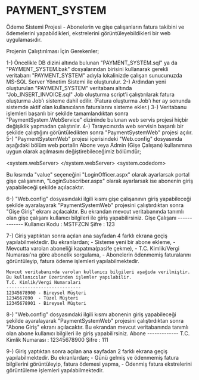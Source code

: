 # PAYMENT_SYSTEM
Ödeme Sistemi Projesi - Abonelerin ve gişe çalışanların fatura takibini ve ödemelerini yapabildikleri, ekstrelerini görüntüleyebildikleri bir web uygulamasıdır.

Projenin Çalıştırılması İçin Gerekenler;

1-) Öncelikle DB dizini altında bulunan "PAYMENT_SYSTEM.sql" ya da "PAYMENT_SYSTEM.bak" dosyalarından birisini kullanarak gerekli veritabanı "PAYMENT_SYSTEM" adıyla lokalinizde çalışan sunucunuzda MS-SQL Server Yönetim Sistemi ile oluşturulur.
2-) Ardından yeni oluşturulan "PAYMENT_SYSTEM" veritabanı altında "Job_INSERT_INVOICE.sql" Job oluşturma script'i çalıştırılarak fatura oluşturma Job'ı sisteme dahil edilir. (Fatura oluşturma Job'ı her ay sonunda sistemde aktif olan kullanıcıların faturalarını sisteme ekler.)
3-) Veritabanu işlemleri başarılı bir şekilde tamamlandıktan sonra "PaymentSystem.WebService" dizininde bulunan web servis projesi hiçbir değişiklik yapmadan çalıştırılır.
4-) Tarayıcınızda web servisin başarılı bir şekilde çalıştığını görüntüledikten sonra "PaymentSystemWeb" projesi açılır.
5-) "PaymentSystemWeb" projesi içerisindeki "Web.config" dosyasında aşağıdaki bölüm web portalin Abone veya Admin (Gişe Çalışanı) kullanımına uygun olarak açılmasını değiştirebileceğimiz bölümdür;

  <system.webServer>
    <defaultDocument>
      <files>
        <!--<add value="LoginOfficer.aspx"/>-->
        <!--<add value="LoginSubscriber.aspx"/>-->
        <add value="LoginOfficer.aspx"/>
      </files>
    </defaultDocument>
  </system.webServer>
  <system.codedom>
  
  Bu kısımda "value" seçeneğini "LoginOfficer.aspx" olarak ayarlarsak portal gişe çalışanının, "LoginSubscriber.aspx" olarak ayarlarsak ise abonenin giriş yapabileceği şekilde açılacaktır.
  
6-) "Web.config" dosyasındaki ilgili kısmı gişe çalışanının giriş yapabileceği şekilde ayaralayarak "PaymentSystemWeb" projesini çalıştırdıktan sonra "Gişe Giriş" ekranı açılacaktır. Bu ekrandan mevcut veritabanında tanımlı olan gişe çalışanı kullanıcı bilgileri ile giriş yapabilirsiniz.
	Gişe Çalışanı
	-------------
	Kullanıcı Kodu : MSTFZCN
			 Şifre : 123

7-) Giriş yaptıktan sonra açılan ana sayfadan 4 farklı ekrana geçiş yapılabilmektedir. Bu ekranlardan; 
    - Sisteme yeni bir abone ekleme,
	- Mevcutta varolan aboneliği kapatma(pasife çekme),
	- T.C. Kimlik/Vergi Numarası'na göre abonelik sorgulama,
	- Abonelerin ödenmemiş faturalarını görüntüleyip, fatura ödeme işlemleri yapılabilmektedir.
	
	Mevcut veritabanında varolan kullanıcı bilgileri aşağıda verilmiştir. Bu kullanıcılar üzerinden işlemler yapılabilir.
	T.C. Kimlik/Vergi Numaraları
	----------------------------
	12345678900 - Bireysel Müşteri
	1234567890  - Tüzel Müşteri
	12345678901 - Bireysel Müşteri
	
8-) "Web.config" dosyasındaki ilgili kısmı abonenin giriş yapabileceği şekilde ayaralayarak "PaymentSystemWeb" projesini çalıştırdıktan sonra "Abone Giriş" ekranı açılacaktır. Bu ekrandan mevcut veritabanında tanımlı olan abone kullanıcı bilgileri ile giriş yapabilirsiniz.
	Abone
	-------------
	T.C. Kimlik Numarası : 12345678900
			       Şifre : 111
				   
9-) Giriş yaptıktan sonra açılan ana sayfadan 2 farklı ekrana geçiş yapılabilmektedir. Bu ekranlardan; 
    - Günü gelmiş ve ödenmemiş fatura bilgilerini görüntüleyip, fatura ödemesi yapma,
	- Ödenmiş fatura ekstrelerini görüntüleme işlemleri yapılabilmektedir.